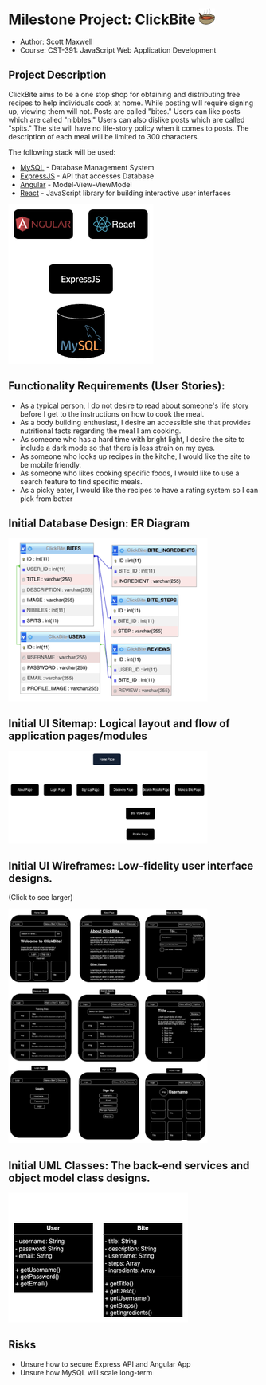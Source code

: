 # Milestone Project: ClickBite <img src="assets/images/ClickBite.png" alt="drawing" width="32"/>

- Author: Scott Maxwell
- Course: CST-391: JavaScript Web Application Development

## Project Description

ClickBite aims to be a one stop shop for obtaining and distributing free recipes to help individuals cook at home. While posting will require signing up, viewing them will not. Posts are called "bites." Users can like posts which are called "nibbles."  Users can also dislike posts which are called "spits." The site will have no life-story policy when it comes to posts. The description of each meal will be limited to 300 characters.

The following stack will be used:

- [MySQL](https://www.mysql.com/) - Database Management System
- [ExpressJS](https://expressjs.com/) - API that accesses Database
- [Angular](https://angular.io/) - Model-View-ViewModel
- [React](https://react.dev/) - JavaScript library for building interactive user interfaces


![System Design](assets/images/SystemDesign.png)

## Functionality Requirements (User Stories):

- As a typical person, I do not desire to read about someone's life story before I get to the instructions on how to cook the meal.
- As a body building enthusiast, I desire an accessible site that provides nutritional facts regarding the meal I am cooking.
- As someone who has a hard time with bright light, I desire the site to include a dark mode so that there is less strain on my eyes.
- As someone who looks up recipes in the kitche, I would like the site to be mobile friendly.
- As someone who likes cooking specific foods, I would like to use a search feature to find specific meals.
- As a picky eater, I would like the recipes to have a rating system so I can pick from better

## Initial Database Design: ER Diagram

<img src="assets/images/ERDiagram.png" alt="drawing" width="400"/>

## Initial UI Sitemap: Logical layout and flow of application pages/modules

<img src="assets/images/SiteMap.png" alt="drawing" width="400"/>

## Initial UI Wireframes: Low-fidelity user interface designs.

(Click to see larger)

[<img src="assets/images/WireFrames.png" alt="drawing" width="400"/>](assets/images/WireFrames.png) 


## Initial UML Classes: The back-end services and object model class designs.

![Class Diagram](assets/images/ClassDiagram.png)


## Risks

- Unsure how to secure Express API and Angular App
- Unsure how MySQL will scale long-term


